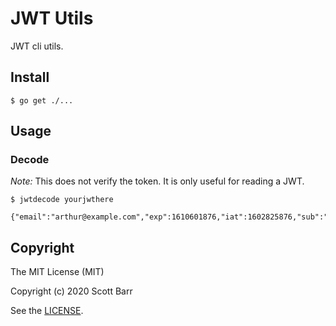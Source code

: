 # JWT Utils

JWT cli utils.

## Install

```
$ go get ./...
```

## Usage

### Decode

_*Note:*_ This does not verify the token. It is only useful for reading a JWT.

```
$ jwtdecode yourjwthere

{"email":"arthur@example.com","exp":1610601876,"iat":1602825876,"sub":"42"}
```

## Copyright

The MIT License (MIT)

Copyright (c) 2020 Scott Barr

See the [LICENSE](LICENSE.md).

